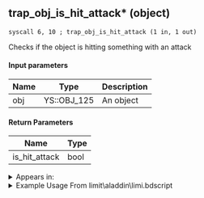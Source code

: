 ## trap_obj_is_hit_attack* (object)

`syscall 6, 10 ; trap_obj_is_hit_attack (1 in, 1 out)`

Checks if the object is hitting something with an attack

#### Input parameters
| Name | Type | Description
|------|------|------------
| obj   | YS::OBJ_125   | An object


#### Return Parameters
| Name | Type
|------|-----
| is_hit_attack   | bool   


<details>
	<summary>Appears in:</summary>
| filename | Entity (obj)
|----------|-------------
| limit\aladdin\limi.bdscript       |           

</details>

<details>
	<summary>Example Usage From limit\aladdin\limi.bdscript</summary>
```
L4020:
 popToSp 0
 pushFromFSp 0
 syscall 1, 225 ; trap_obj_is_star (1 in, 1 out)
 eqz 
 dup 
 jz L4035
 pushFromFSp 0
 syscall 6, 10 ; trap_obj_is_hit_attack (1 in, 1 out)
 eqzv
```
</details>


